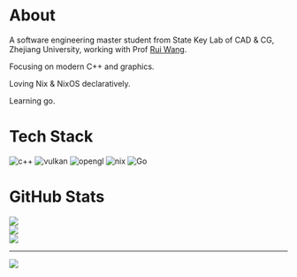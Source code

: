 # About
A software engineering master student from State Key Lab of CAD & CG, Zhejiang University, working with Prof [Rui Wang](http://www.cad.zju.edu.cn/home/rwang/).

Focusing on modern C++ and graphics.

Loving Nix & NixOS declaratively.

Learning go.

# Tech Stack
![c++](https://img.shields.io/badge/c++-%2300599C.svg?style=for-the-badge&logo=c%2B%2B&logoColor=white) ![vulkan](https://img.shields.io/badge/vulkan-%23AC162C.svg?style=for-the-badge&logo=vulkan&logoColor=white) ![opengl](https://img.shields.io/badge/opengl-%235586A4.svg?style=for-the-badge&logo=opengl&logoColor=white) ![nix](https://img.shields.io/badge/nix-%235277C3.svg?style=for-the-badge&logo=nixos&logoColor=white) ![Go](https://img.shields.io/badge/go-%2300ADD8.svg?style=for-the-badge&logo=go&logoColor=white) 
# GitHub Stats
![](https://github-readme-stats.vercel.app/api?username=tsssni&theme=prussian&hide_border=false&include_all_commits=false&count_private=false)<br/>
![](https://github-readme-streak-stats.herokuapp.com/?user=tsssni&theme=prussian&hide_border=false)<br/>
![](https://github-readme-stats.vercel.app/api/top-langs/?username=tsssni&theme=prussian&hide_border=false&include_all_commits=false&count_private=false&layout=compact)

---
[![](https://visitcount.itsvg.in/api?id=tsssni&icon=0&color=10)](https://visitcount.itsvg.in)

